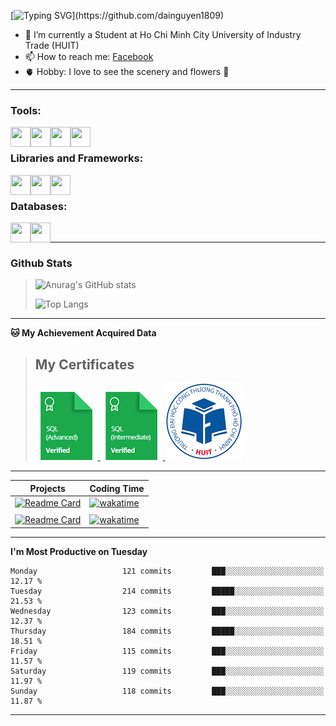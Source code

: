<!--### <p>Hi There ! <img src="https://media.giphy.com/media/hvRJCLFzcasrR4ia7z/giphy.gif" width="25"></p>-->
[![Typing SVG](https://readme-typing-svg.herokuapp.com/?font=Roboto&color=016EEA&size=60&center=true&vCenter=true&width=900&height=100&lines=Hi+there!+%F0%9F%91%8B;I'm+Nguyễn+Hữu+Đại;I'm+a+Backend+Engineer.;Nice+to+Meet+You+!!!...)](https://github.com/dainguyen1809)
- 🔭 I’m currently a Student at Ho Chi Minh City University of Industry Trade (HUIT) 
- 📫 How to reach me: [Facebook]
- 🫀 Hobby: I love to see the scenery and flowers 🥰
---

### Tools:
<img align='left' height="32" width="32" src="https://cdn.jsdelivr.net/npm/simple-icons@4.8.0/icons/visualstudiocode.svg" />
<img align='left' height="32" width="32" src="https://cdn.jsdelivr.net/npm/simple-icons@4.8.0/icons/laragon.svg" />
<img align='left' height="32" width="32" src="https://cdn.jsdelivr.net/npm/simple-icons@4.8.0/icons/xampp.svg" />
<img align='left' height="32" width="32" src="https://cdn.jsdelivr.net/npm/simple-icons@4.8.0/icons/git.svg" />
<!-- <img align='left' height="32" width="32" src="https://cdn.jsdelivr.net/npm/simple-icons@4.8.0/icons/powershell.svg" /> -->
<br>

### Libraries and Frameworks:

<img align='left' height="32" width="32" src="https://cdn.jsdelivr.net/npm/simple-icons@4.8.0/icons/bootstrap.svg" />
<img align='left' height="32" width="32" src="https://cdn.jsdelivr.net/npm/simple-icons@4.8.0/icons/laravel.svg" />
<img align='left' height="32" width="32" src="https://cdn.jsdelivr.net/npm/simple-icons@4.8.0/icons/dot-net.svg" />
<br>

### Databases:

<img align='left' height="32" width="32" src="https://cdn.jsdelivr.net/npm/simple-icons@4.8.0/icons/mysql.svg" />
<img align='left' height="32" width="32" src="https://cdn.jsdelivr.net/npm/simple-icons@4.8.0/icons/microsoftsqlserver.svg" />

<br>

---
### Github Stats
>![Anurag's GitHub stats](https://github-readme-stats.vercel.app/api?username=dainguyen1809&show_icons=true&theme=transparent)
>
>![Top Langs](https://github-readme-stats.vercel.app/api/top-langs/?username=dainguyen1809&hide=html,scss,CSS,javascript)
<!-- >![Top Langs](https://github-readme-stats.vercel.app/api/top-langs/?username=dainguyen1809&hide_progress=true) -->
>
---

**🐱 My Achievement Acquired Data** 
>## My Certificates
>
><a href="Skills%20Certification/sql_advanced%20certificate.png">
>    <img src="Skills Certification/sql_advanced_skill.png" alt="sql advanced skill"/>
></a>
><a href="Skills%20Certification/sql_intermediate certificate.png">
>    <img src="Skills Certification/sql_intermediate_skill.png" alt="sql intermediate skill"/>
></a>
><a href="Skills%20Certification/huit_certificate certificate.jpg">
>    <img src="Skills Certification/huit_certificate_skill.png" alt="huit certificate skill"/>
></a>

---

<!--START_SECTION:waka-->

| Projects | Coding Time |
| ------ | ------ |
| [![Readme Card](https://github-readme-stats.vercel.app/api/pin/?username=dainguyen1809&repo=book_store)](https://github.com/dainguyen1809/bookStore) | [![wakatime](https://wakatime.com/badge/user/837e5b37-e1f2-4100-8f8f-81c9100a52aa/project/018ba9f1-b094-4a64-aca9-1543a4d87153.svg)](https://wakatime.com/badge/user/837e5b37-e1f2-4100-8f8f-81c9100a52aa/project/018ba9f1-b094-4a64-aca9-1543a4d87153) |
|  |  |
| [![Readme Card](https://github-readme-stats.vercel.app/api/pin/?username=dainguyen1809&repo=Mechanical-Keyboard)](https://github.com/dainguyen1809/Mechanical-Keyboard) | [![wakatime](https://wakatime.com/badge/user/837e5b37-e1f2-4100-8f8f-81c9100a52aa/project/018cc04b-6e0f-4858-bedd-8f204c6728dc.svg)](https://wakatime.com/badge/user/837e5b37-e1f2-4100-8f8f-81c9100a52aa/project/018cc04b-6e0f-4858-bedd-8f204c6728dc) |

---
**I'm Most Productive on Tuesday** 

```text
Monday                   121 commits         ███░░░░░░░░░░░░░░░░░░░░░░   12.17 % 
Tuesday                  214 commits         █████░░░░░░░░░░░░░░░░░░░░   21.53 % 
Wednesday                123 commits         ███░░░░░░░░░░░░░░░░░░░░░░   12.37 % 
Thursday                 184 commits         █████░░░░░░░░░░░░░░░░░░░░   18.51 % 
Friday                   115 commits         ███░░░░░░░░░░░░░░░░░░░░░░   11.57 % 
Saturday                 119 commits         ███░░░░░░░░░░░░░░░░░░░░░░   11.97 % 
Sunday                   118 commits         ███░░░░░░░░░░░░░░░░░░░░░░   11.87 % 
```

---
<!--END_SECTION:waka-->
[Instagram]: https://www.instagram.com/dainguyen.dhn/
[Facebook]: https://www.facebook.com/dainguyen.dhn/
[Linkedin]: https://www.linkedin.com/in/dainguyen1809/


<!--END_SECTION:waka-->
